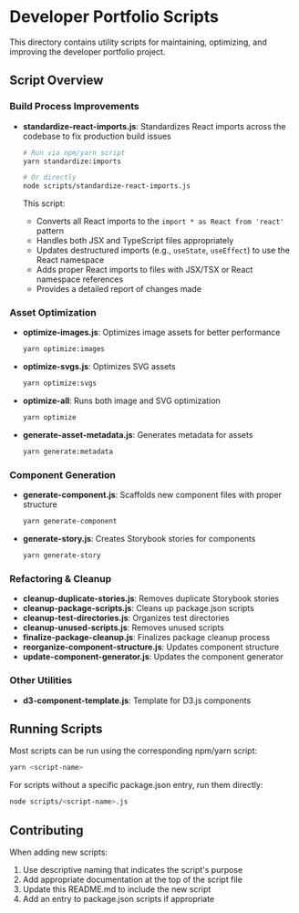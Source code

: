 # Developer Portfolio Scripts

This directory contains utility scripts for maintaining, optimizing, and improving the developer portfolio project.

## Script Overview

### Build Process Improvements

- **standardize-react-imports.js**: Standardizes React imports across the codebase to fix production build issues
  ```bash
  # Run via npm/yarn script
  yarn standardize:imports
  
  # Or directly
  node scripts/standardize-react-imports.js
  ```
  
  This script:
  - Converts all React imports to the `import * as React from 'react'` pattern
  - Handles both JSX and TypeScript files appropriately
  - Updates destructured imports (e.g., `useState`, `useEffect`) to use the React namespace
  - Adds proper React imports to files with JSX/TSX or React namespace references
  - Provides a detailed report of changes made

### Asset Optimization

- **optimize-images.js**: Optimizes image assets for better performance
  ```bash
  yarn optimize:images
  ```

- **optimize-svgs.js**: Optimizes SVG assets
  ```bash
  yarn optimize:svgs
  ```

- **optimize-all**: Runs both image and SVG optimization
  ```bash
  yarn optimize
  ```

- **generate-asset-metadata.js**: Generates metadata for assets
  ```bash
  yarn generate:metadata
  ```

### Component Generation

- **generate-component.js**: Scaffolds new component files with proper structure
  ```bash
  yarn generate-component
  ```

- **generate-story.js**: Creates Storybook stories for components
  ```bash
  yarn generate-story
  ```

### Refactoring & Cleanup

- **cleanup-duplicate-stories.js**: Removes duplicate Storybook stories
- **cleanup-package-scripts.js**: Cleans up package.json scripts
- **cleanup-test-directories.js**: Organizes test directories
- **cleanup-unused-scripts.js**: Removes unused scripts
- **finalize-package-cleanup.js**: Finalizes package cleanup process
- **reorganize-component-structure.js**: Updates component structure
- **update-component-generator.js**: Updates the component generator

### Other Utilities

- **d3-component-template.js**: Template for D3.js components

## Running Scripts

Most scripts can be run using the corresponding npm/yarn script:

```bash
yarn <script-name>
```

For scripts without a specific package.json entry, run them directly:

```bash
node scripts/<script-name>.js
```

## Contributing

When adding new scripts:

1. Use descriptive naming that indicates the script's purpose
2. Add appropriate documentation at the top of the script file
3. Update this README.md to include the new script
4. Add an entry to package.json scripts if appropriate
